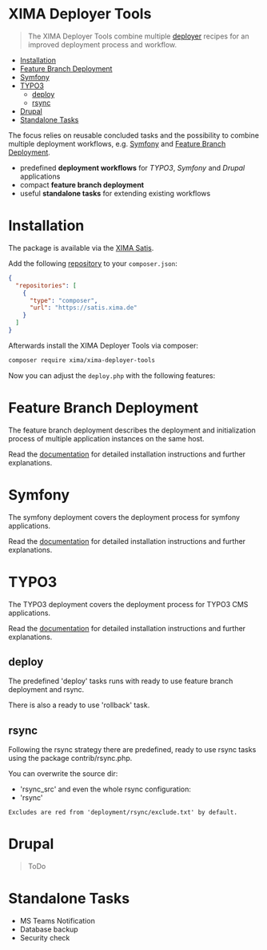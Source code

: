 XIMA Deployer Tools
===
> The XIMA Deployer Tools combine multiple [deployer](https://deployer.org/) recipes for an improved deployment process and workflow.

- [Installation](#installation)
- [Feature Branch Deployment](#feature-branch-deployment)
- [Symfony](#symfony)
- [TYPO3](#typo3)
  * [deploy](#deploy)
  * [rsync](#rsync)
- [Drupal](#drupal)
- [Standalone Tasks](#standalone-tasks)

The focus relies on reusable concluded tasks and the possibility to combine multiple deployment workflows, e.g. [Symfony](#symfony) and [Feature Branch Deployment](#feature-branch-deployment). 

- predefined **deployment workflows** for *TYPO3*, *Symfony* and *Drupal* applications
- compact **feature branch deployment** 
- useful **standalone tasks** for extending existing workflows

# Installation

The package is available via the [XIMA Satis](https://satis.xima.de/).

Add the following [repository](https://getcomposer.org/doc/05-repositories.md#composer) to your `composer.json`:

```json
{
  "repositories": [
    {
      "type": "composer",
      "url": "https://satis.xima.de"
    }
  ]
}
```

Afterwards install the XIMA Deployer Tools via composer:
```bash
composer require xima/xima-deployer-tools
```

Now you can adjust the `deploy.php` with the following features:

# Feature Branch Deployment

The feature branch deployment describes the deployment and initialization process of multiple application instances on the same host.

Read the [documentation](docs/FEATURE.md) for detailed installation instructions and further explanations. 

# Symfony

The symfony deployment covers the deployment process for symfony applications.

Read the [documentation](docs/SYMFONY.md) for detailed installation instructions and further explanations.

# TYPO3

The TYPO3 deployment covers the deployment process for TYPO3 CMS applications.

Read the [documentation](docs/TYPO3.md) for detailed installation instructions and further explanations.

## deploy

The predefined 'deploy' tasks runs with ready to use feature branch deployment and rsync.

There is also a ready to use 'rollback' task.

## rsync

Following the rsync strategy there are predefined, ready to use rsync tasks using the package contrib/rsync.php.

You can overwrite the source dir:
- 'rsync_src'
  and even the whole rsync configuration:
- 'rsync'

`Excludes are red from 'deployment/rsync/exclude.txt' by default.`

# Drupal

> ToDo

# Standalone Tasks
- MS Teams Notification
- Database backup
- Security check
